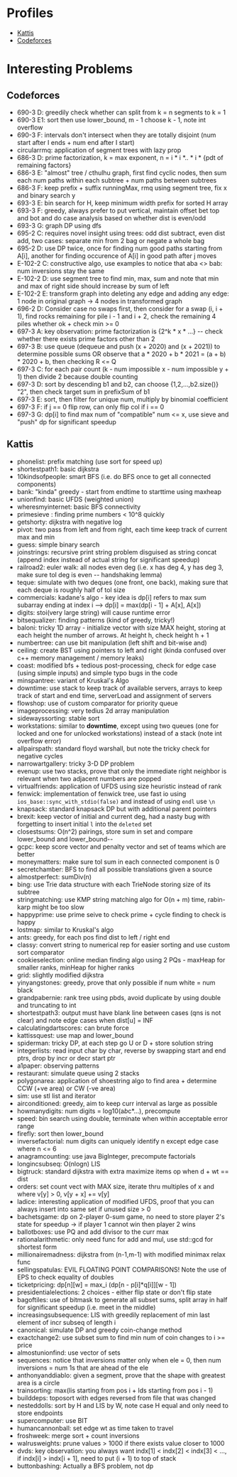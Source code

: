 # Profiles

* [Kattis](https://open.kattis.com/users/raysk)
* [Codeforces](https://codeforces.com/profile/raysk)

# Interesting Problems

## Codeforces
* 690-3 D: greedily check whether can split from k = n segments to k = 1
* 690-3 E1: sort then use lower_bound, m - 1 choose k - 1, note int overflow
* 690-3 F: intervals don't intersect when they are totally disjoint (num start after I ends + num end after I start)
* circularrmq: application of segment trees with lazy prop
* 686-3 D: prime factorization, k = max exponent, n = i * i *.. * i * {pdt of remaining factors}
* 686-3 E: "almost" tree / cthulhu graph, first find cyclic nodes, then sum each num paths within each subtree + num paths between subtrees
* 686-3 F: keep prefix + suffix runningMax, rmq using segment tree, fix x and binary search y
* 693-3 E: bin search for H, keep minimum width prefix for sorted H array
* 693-3 F: greedy, always prefer to put vertical, maintain offset bet top and bot and do case analysis based on whether dist is even/odd
* 693-3 G: graph DP using dfs
* 695-2 C: requires novel insight using trees: odd dist subtract, even dist add, two cases: separate min from 2 bag or negate a whole bag
* 695-2 D: use DP twice, once for finding num good paths starting from A[i], another for finding occurence of A[i] in good path after j moves
* E-102-2 C: constructive algo, use examples to notice that aba <> bab: num inversions stay the same
* E-102-2 D: use segment tree to find min, max, sum and note that min and max of right side should increase by sum of left
* E-102-2 E: transform graph into deleting any edge and adding any edge: 1 node in original graph -> 4 nodes in transformed graph
* 696-2 D: Consider case no swaps first, then consider for a swap (i, i + 1), find rocks remaining for pile i - 1 and i + 2, check the remaining 4 piles whether ok + check min >= 0
* 697-3 A: key observation: prime factorization is {2^k * x * ...} -- check whether there exists prime factors other than 2
* 697-3 B: use queue (dequeue and push (x + 2020) and (x + 2021)) to determine possible sums OR observe that a * 2020 + b * 2021 = (a + b) * 2020 + b, then checking R <= Q
* 697-3 C: for each pair count (k -  num impossible x - num impossible y + 1) then divide 2 because double counting
* 697-3 D: sort by descending b1 and b2, can choose {1,2,...,b2.size()} "2", then check target sum in prefixSum of b1
* 697-3 E: sort, then filter for unique num, multiply by binomial coefficient
* 697-3 F: if j == 0 flip row, can only flip col if i == 0
* 697-3 G: dp[i] to find max num of "compatible" num <= x, use sieve and "push" dp for significant speedup

## Kattis

* phonelist: prefix matching (use sort for speed up)
* shortestpath1: basic dijkstra
* 10kindsofpeople: smart BFS (i.e. do BFS once to get all connected components)
* bank: "kinda" greedy - start from endtime to starttime using maxheap
* unionfind: basic UFDS (weighted union)
* wheresmyinternet: basic BFS connectivity
* primesieve : finding prime numbers < 10^8 quickly
* getshorty: dijkstra with negative log
* pivot: two pass from left and from right, each time keep track of current max and min
* guess: simple binary search
* joinstrings: recursive print string problem disguised as string concat (append index instead of actual string for significant speedup)
* railroad2: euler walk: all nodes even deg (i.e. x has deg 4, y has deg 3, make sure tol deg is even -- handshaking lemma)
* teque: simulate with two deques (one front, one back), making sure that each deque is roughly half of tol size
* commercials: kadane's algo - key idea is dp[i] refers to max sum subarray ending at index i --> dp[i] = max(dp[i - 1] + A[x], A[x])
* digits: stoi(very large string) will cause runtime error
* bitsequalizer: finding patterns (kind of greedy, tricky!)
* baloni: tricky 1D array - initialize vector with size MAX height, storing at each height the number of arrows. At height h, check height h + 1
* numbertree: can use bit manipulation (left shift and bit-wise and) 
* ceiling: create BST using pointers to left and right (kinda confused over c++ memory management / memory leaks)
* coast: modified bfs + tedious post-processing, check for edge case (using simple inputs) and simple typo bugs in the code
* minspantree: variant of Kruskal's Algo
* downtime: use stack to keep track of available servers, arrays to keep track of start and end time, serverLoad and assignment of servers
* flowshop: use of custom comparator for priority queue
* imageprocessing: very tedius 2d array manipulation
* sidewayssorting: stable sort
* workstations: similar to **downtime**, except using two queues (one for locked and one for unlocked workstations) instead of a stack (note int overflow error)
* allpairspath: standard floyd warshall, but note the tricky check for negative cycles
* narrowartgallery: tricky 3-D DP problem
* evenup: use two stacks, prove that only the immediate right neighbor is relevant when two adjacent numbers are popped
* virtualfriends: application of UFDS using size heuristic instead of rank
* fenwick: implementation of fenwick tree, use fast io using `ios_base::sync_with_stdio(false)` and instead of using `endl` use `\n`
* knapsack: standard knapsack DP but with additional parent pointers
* brexit: keep vector of initial and current deg, had a nasty bug with forgetting to insert initial `l` into the `deleted` set
* closestsums: O(n^2) pairings, store sum in set and compare lower_bound and lower_bound--
* gcpc: keep score vector and penalty vector and set of teams which are better
* moneymatters: make sure tol sum in each connected component is 0
* secretchamber: BFS to find all possible translations given a source
* almostperfect: sumDiv(n)
* bing: use Trie data structure with each TrieNode storing size of its subtree
* stringmatching: use KMP string matching algo for O(n + m) time, rabin-karp might be too slow
* happyprime: use prime seive to check prime + cycle finding to check is happy
* lostmap: similar to Kruskal's algo
* ants: greedy, for each pos find dist to left / right end
* classy: convert string to numerical rep for easier sorting and use custom sort comparator
* cookieselection: online median finding algo using 2 PQs - maxHeap for smaller ranks, minHeap for higher ranks 
* grid: slightly modified dijkstra 
* yinyangstones: greedy, prove that only possible if num white = num black
* grandpabernie: rank tree using pbds, avoid duplicate by using double and truncating to int
* shortestpath3: output must have blank line between cases (qns is not clear) and note edge cases when dist[u] = INF
* calculatingdartscores: can brute force
* kattissquest: use map and lower_bound
* spiderman: tricky DP, at each step go U or D + store solution string
* integerlists: read input char by char, reverse by swapping start and end ptrs, drop by incr or decr start ptr
* a1paper: observing patterns
* restaurant: simulate queue using 2 stacks
* polygonarea: application of shoestring algo to find area + determine CCW (+ve area) or CW (-ve area)
* sim: use stl list and iterator
* airconditioned: greedy, aim to keep curr interval as large as possible
* howmanydigits: num digits = log10(a*b*c*...), precompute
* speed: bin search using double, terminate when within acceptable error range
* firefly: sort then lower_bound
* inversefactorial: num digits can uniquely identify n except edge case where n <= 6
* anagramcounting: use java BigInteger, precompute factorials
* longincsubseq: O(nlogn) LIS
* bigtruck: standard dijkstra with extra maximize items op when d + wt == dist
* orders: set count vect with MAX size, iterate thru multiples of x and where v[y] > 0, v[y + x] += v[y]
* ladice: interesting application of modified UFDS, proof that you can always insert into same set if unused size > 0
* bachetsgame: dp on 2-player 0-sum game, no need to store player 2's state for speedup -> if player 1 cannot win then player 2 wins
* ballotboxes: use PQ and add divisor to the curr max
* rationalarithmetic: only need func for add and mul, use std::gcd for shortest form
* millionairemadness: dijkstra from (n-1,m-1) with modified minimax relax func
* sellingspatulas: EVIL FLOATING POINT COMPARISONS! Note the use of EPS to check equality of doubles
* ticketpricing: dp[n][w] = max_i (dp[n - p[i]*q[i]][w - 1])
* presidentialelections: 2 choices - either flip state or don't flip state
* bagoftiles: use of bitmask to generate all subset sums, split array in half for significant speedup (i.e. meet in the middle)
* increasingsubsequence: LIS with greedily replacement of min last element of incr subseq of length i
* canonical: simulate DP and greedy coin-change method
* exactchange2: use subset sum to find min num of coin changes to i >= price
* almostunionfind: use vector of sets
* sequences: notice that inversions matter only when ele = 0, then num inversions = num 1s that are ahead of the ele
* anthonyanddiablo: given a segment, prove that the shape with greatest area is a circle
* trainsorting: max(lis starting from pos i + lds starting from pos i - 1)
* builddeps: toposort with edges reversed from file that was changed
* nesteddolls: sort by H and LIS by W, note case H equal and only need to store endpoints
* supercomputer: use BIT
* humancannonball: set edge wt as time taken to travel
* froshweek: merge sort + count inversions
* walrusweights: prune values > 1000 if there exists value closer to 1000
* dvds: key observation: you always want indx[1] < indx[2] < indx[3] < ..., if indx[i] > indx[i + 1], need to put (i + 1) to top of stack
* buttonbashing: Actually a BFS problem, not dp
